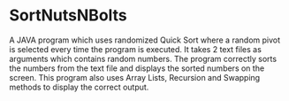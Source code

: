 # SortNutsNBolts
A JAVA program which uses randomized Quick Sort where a random pivot is selected every time the program is executed. It takes 2 text files as arguments which contains random numbers. The program correctly sorts the numbers from the text file and displays the sorted numbers on the screen. This program also uses Array Lists, Recursion and Swapping methods to display the correct output.
